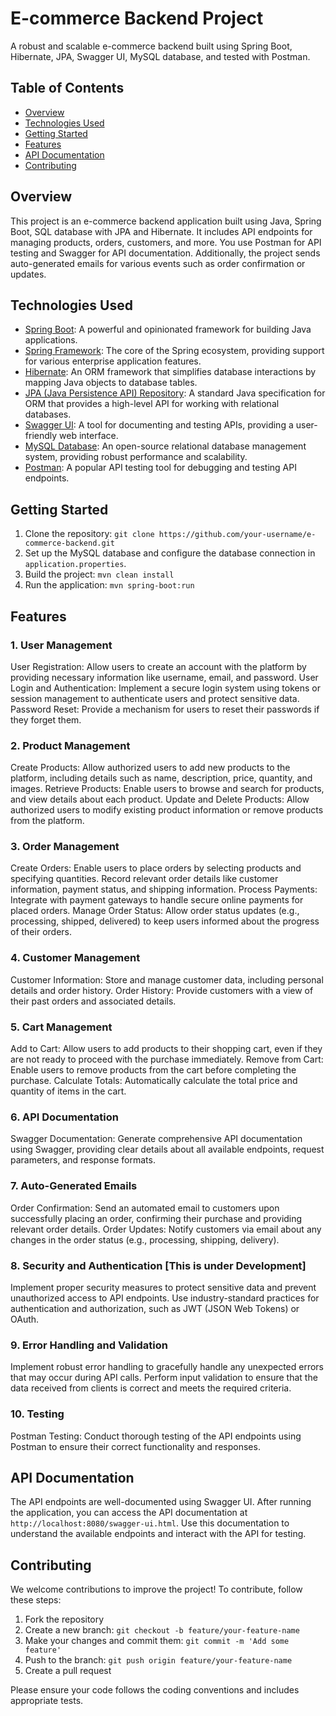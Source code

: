 
# E-commerce Backend Project


A robust and scalable e-commerce backend built using Spring Boot, Hibernate, JPA, Swagger UI, MySQL database, and tested with Postman.

## Table of Contents

- [Overview](#overview)
- [Technologies Used](#technologies-used)
- [Getting Started](#getting-started)
- [Features](#features)
- [API Documentation](#api-documentation)
- [Contributing](#contributing)


## Overview

 This project is an e-commerce backend application built using Java, Spring Boot, SQL database with JPA and Hibernate. It includes API endpoints for managing products, orders, customers, and more. You use Postman for API testing and Swagger for API documentation. Additionally, the project sends auto-generated emails for various events such as order confirmation or updates.

## Technologies Used

- [Spring Boot](https://spring.io/projects/spring-boot): A powerful and opinionated framework for building Java applications.
- [Spring Framework](https://spring.io/projects/spring-framework): The core of the Spring ecosystem, providing support for various enterprise application features.
- [Hibernate](https://hibernate.org/): An ORM framework that simplifies database interactions by mapping Java objects to database tables.
- [JPA (Java Persistence API) Repository](https://www.oracle.com/java/technologies/persistence-jsp.html): A standard Java specification for ORM that provides a high-level API for working with relational databases.
- [Swagger UI](https://swagger.io/tools/swagger-ui/): A tool for documenting and testing APIs, providing a user-friendly web interface.
- [MySQL Database](https://www.mysql.com/): An open-source relational database management system, providing robust performance and scalability.
- [Postman](https://www.postman.com/): A popular API testing tool for debugging and testing API endpoints.

## Getting Started

1. Clone the repository: `git clone https://github.com/your-username/e-commerce-backend.git`
2. Set up the MySQL database and configure the database connection in `application.properties`.
3. Build the project: `mvn clean install`
4. Run the application: `mvn spring-boot:run`

## Features
### 1. User Management
User Registration: Allow users to create an account with the platform by providing necessary information like username, email, and password.
User Login and Authentication: Implement a secure login system using tokens or session management to authenticate users and protect sensitive data.
Password Reset: Provide a mechanism for users to reset their passwords if they forget them.
### 2. Product Management
Create Products: Allow authorized users to add new products to the platform, including details such as name, description, price, quantity, and images.
Retrieve Products: Enable users to browse and search for products, and view details about each product.
Update and Delete Products: Allow authorized users to modify existing product information or remove products from the platform.
### 3. Order Management
Create Orders: Enable users to place orders by selecting products and specifying quantities. Record relevant order details like customer information, payment status, and shipping information.
Process Payments: Integrate with payment gateways to handle secure online payments for placed orders.
Manage Order Status: Allow order status updates (e.g., processing, shipped, delivered) to keep users informed about the progress of their orders.
### 4. Customer Management
Customer Information: Store and manage customer data, including personal details and order history.
Order History: Provide customers with a view of their past orders and associated details.
### 5. Cart Management
Add to Cart: Allow users to add products to their shopping cart, even if they are not ready to proceed with the purchase immediately.
Remove from Cart: Enable users to remove products from the cart before completing the purchase.
Calculate Totals: Automatically calculate the total price and quantity of items in the cart.
### 6. API Documentation
Swagger Documentation: Generate comprehensive API documentation using Swagger, providing clear details about all available endpoints, request parameters, and response formats.
### 7. Auto-Generated Emails
Order Confirmation: Send an automated email to customers upon successfully placing an order, confirming their purchase and providing relevant order details.
Order Updates: Notify customers via email about any changes in the order status (e.g., processing, shipping, delivery).
### 8. Security and Authentication [This is under Development]
Implement proper security measures to protect sensitive data and prevent unauthorized access to API endpoints.
Use industry-standard practices for authentication and authorization, such as JWT (JSON Web Tokens) or OAuth.
### 9. Error Handling and Validation
Implement robust error handling to gracefully handle any unexpected errors that may occur during API calls.
Perform input validation to ensure that the data received from clients is correct and meets the required criteria.
### 10. Testing
Postman Testing: Conduct thorough testing of the API endpoints using Postman to ensure their correct functionality and responses.

## API Documentation

The API endpoints are well-documented using Swagger UI. After running the application, you can access the API documentation at `http://localhost:8080/swagger-ui.html`. Use this documentation to understand the available endpoints and interact with the API for testing.

## Contributing

We welcome contributions to improve the project! To contribute, follow these steps:

1. Fork the repository
2. Create a new branch: `git checkout -b feature/your-feature-name`
3. Make your changes and commit them: `git commit -m 'Add some feature'`
4. Push to the branch: `git push origin feature/your-feature-name`
5. Create a pull request

Please ensure your code follows the coding conventions and includes appropriate tests.


